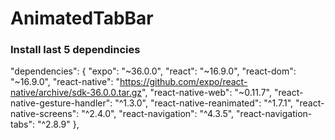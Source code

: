 # AnimatedTabBar
### Install last 5 dependincies
 "dependencies": {
    "expo": "~36.0.0",
    "react": "~16.9.0",
    "react-dom": "~16.9.0",
    "react-native": "https://github.com/expo/react-native/archive/sdk-36.0.0.tar.gz",
    "react-native-web": "~0.11.7",
    "react-native-gesture-handler": "^1.3.0",
    "react-native-reanimated": "^1.7.1",
    "react-native-screens": "^2.4.0",
    "react-navigation": "^4.3.5",
    "react-navigation-tabs": "^2.8.9"
  },
